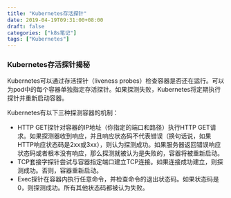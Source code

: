 ```yaml
---
title: "Kubernetes存活探针"
date: 2019-04-19T09:31:00+08:00
draft: false
categories: ["k8s笔记"]
tags: ["Kubernetes"]
---
```


### Kubernetes存活探针揭秘

Kubernetes可以通过存活探针（liveness probes）检查容器是否还在运行。可以为pod中的每个容器单独指定存活探针。如果探测失败，Kubernetes将定期执行探针并重新启动容器。

Kubernetes有以下三种探测容器的机制：

- HTTP GET探针对容器的IP地址（你指定的端口和路径）执行HTTP GET请求。如果探测器收到响应，并且响应状态码不代表错误（换句话说，如果HTTP响应状态码是2xx或3xx），则认为探测成功。如果服务器返回错误响应状态码或者根本没有响应，那么探测就被认为是失败的，容器将被重新启动。
- TCP套接字探针尝试与容器指定端口建立TCP连接。如果连接成功建立，则探测成功。否则，容器重新启动。
- Exec探针在容器内执行任意命令，并检查命令的退出状态码。如果状态码是0，则探测成功。所有其他状态码都被认为失败。